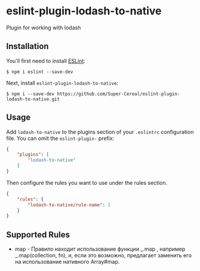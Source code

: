 # eslint-plugin-lodash-to-native

Plugin for working with lodash

## Installation

You'll first need to install [ESLint](http://eslint.org):

```
$ npm i eslint --save-dev
```

Next, install `eslint-plugin-lodash-to-native`:

```
$ npm i --save-dev https://github.com/Super-Cereal/eslint-plugin-lodash-to-native.git
```


## Usage

Add `lodash-to-native` to the plugins section of your `.eslintrc` configuration file. You can omit the `eslint-plugin-` prefix:

```json
{
    "plugins": [
        "lodash-to-native"
    ]
}
```


Then configure the rules you want to use under the rules section.

```json
{
    "rules": {
        "lodash-to-native/rule-name": 1
    }
}
```

## Supported Rules

* map - Правило находит использование функции _.map , например _.map(collection, fn), и, если это возможно, предлагает заменить его на использование нативного Array#map.





